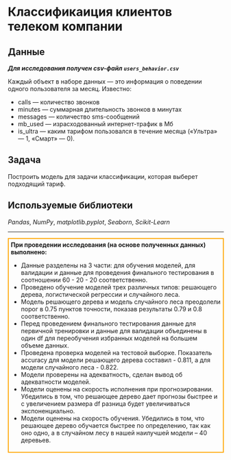 # Классификаиция клиентов телеком компании

## Данные

__*Для исследования получен csv-файл `users_behavior.csv`*__

Каждый объект в наборе данных — это информация о поведении одного пользователя за месяц. Известно:
* сalls — количество звонков
* minutes — суммарная длительность звонков в минутах
* messages — количество sms-сообщений
* mb_used — израсходованный интернет-трафик в Мб
* is_ultra — каким тарифом пользовался в течение месяца («Ультра» — 1, «Смарт» — 0).

## Задача

Построить модель для задачи классификации, которая выберет подходящий тариф.

## Используемые библиотеки
*Pandas*, *NumPy*, *matplotlib.pyplot*, *Seaborn*, *Scikit-Learn*

---
<div style="border:solid orange 2px; padding: 5px">

<div class="alert alert-info"> <b>При проведении исследования (на основе полученных данных) выполнено:</b></div>

- Данные разделены на 3 части: для обучения моделей, для валидации и данные для проведения финального тестирования в соотношении 60 - 20 - 20 соответственно.
- Проведено обучение моделей трех различных типов: решающего дерева, логистической регрессии и случайного леса.
- Модель решающего дерева и модель случайного леса преодолели порог в 0.75 пунктов точности, показав результаты 0.79 и 0.8 соответственно.
- Перед проведением финального тестирования данные для первичной тренировки и данные для валидации объединены в один df для переобучения избранных моделей на большем объеме данных.
- Проведена проверка моделей на тестовой выборке. Показатель accuracy для модели решающего дерева составил - 0.811, а для модели случайного леса - 0.822.
- Модели проверены на адекватность, сделан вывод об адекватности моделей.
- Модели оценены на скорость исполнения при прогнозировании. Убедились в том, что решающее дерево дает прогнозы быстрее и с увеличением размера df разница будет увеличиваться экспоненциально.
- Модели оценены на скорость обучения. Убедились в том, что решающее дерево обучается быстрее по определению, так как оно одно, а в случайном лесу в нашей наилучшей модели – 40 деревьев.